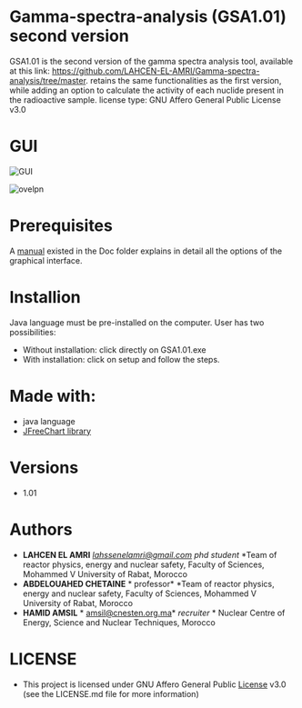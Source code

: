 # Gamma-spectra-analysis (GSA1.01) second version
GSA1.01 is the second version of the gamma spectra analysis tool, available at this link: https://github.com/LAHCEN-EL-AMRI/Gamma-spectra-analysis/tree/master. retains the same functionalities as the first version, while adding an option to calculate the activity of each nuclide present in the radioactive sample.
license type: GNU Affero General Public License v3.0


# GUI 


![GUI](https://user-images.githubusercontent.com/84868855/133160395-fd108504-539a-4871-9add-2fa9c1304f51.png)


![ovelpn](https://user-images.githubusercontent.com/84868855/133216366-69d03e72-e784-4878-877d-0bde54b26cd4.png)


# Prerequisites
A [manual](https://github.com/LAHCEN-EL-AMRI/GSA1.01/tree/master/GSA.1.01WithInstall/Doc) existed in the Doc folder explains in detail all the options of the graphical interface.


# Installion

Java language must be pre-installed on the computer.
User has two possibilities:
- Without installation: click directly on GSA1.01.exe
- With installation: click on setup and follow the steps.


# Made with:

- java language
- [JFreeChart library](https://www.jfree.org/jfreechart/)


# Versions
- 1.01


# Authors
* **LAHCEN EL AMRI** *lahssenelamri@gmail.com* *phd student* *Team of reactor physics, energy and nuclear safety, Faculty of Sciences, Mohammed V University of Rabat, Morocco
*  **ABDELOUAHED CHETAINE** * professor* *Team of reactor physics, energy and nuclear safety, Faculty of Sciences, Mohammed V University of Rabat, Morocco
* **HAMID AMSIL** *  amsil@cnesten.org.ma*  *recruiter* * Nuclear Centre of Energy, Science and Nuclear Techniques, Morocco


# LICENSE

- This project is licensed under GNU Affero General Public [License]([https://github.com/LAHCEN-EL-AMRI/Gamma-spectra-analysis/blob/master/LICENSE](https://github.com/LAHCEN-EL-AMRI/GSA1.01/blob/master/LICENSE))  v3.0 (see the LICENSE.md file for more information)
